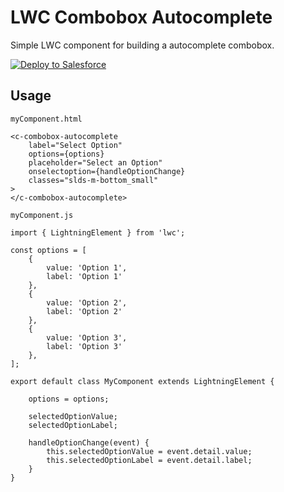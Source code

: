 # LWC Combobox Autocomplete
Simple LWC component for building a autocomplete combobox.

<a href="https://githubsfdeploy.herokuapp.com/app/githubdeploy/benedwards44/lwc-combobox-autocomplete">
    <img 
        alt="Deploy to Salesforce"
        src="https://raw.githubusercontent.com/afawcett/githubsfdeploy/master/deploy.png"
    />
</a>


## Usage


`myComponent.html`
```
<c-combobox-autocomplete 
    label="Select Option"
    options={options}
    placeholder="Select an Option"
    onselectoption={handleOptionChange}
    classes="slds-m-bottom_small"
>
</c-combobox-autocomplete>
```

`myComponent.js`
```
import { LightningElement } from 'lwc';
 
const options = [
    {
        value: 'Option 1',
        label: 'Option 1'
    },
    {
        value: 'Option 2',
        label: 'Option 2'
    },
    {
        value: 'Option 3',
        label: 'Option 3'
    },
];

export default class MyComponent extends LightningElement {

    options = options;

    selectedOptionValue;
    selectedOptionLabel;

    handleOptionChange(event) {
        this.selectedOptionValue = event.detail.value;
        this.selectedOptionLabel = event.detail.label;
    }
}
```

